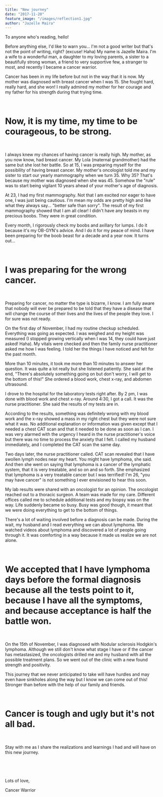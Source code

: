 ```yaml
---
title: "New journey"
date: "2017-11-20"
feature_image: "/images/reflection1.jpg"
author: "Jazelle Maira"
---
```


To anyone who's reading, hello!

Before anything else, I'd like to warn you... I'm not a good writer but that's not the point of writing, right? (excuse! Haha) My name is Jazelle Maira. I'm a wife to a wonderful man, a daughter to my loving parents, a sister to a beautifully strong woman, a friend to very supportive few, a stranger to most, and recently I became a cancer warrior.

Cancer has been in my life before but not in the way that it is now. My mother was diagnosed with breast cancer when I was 15. She fought hard, really hard, and she won! I really admired my mother for her courage and my father for his strength during that trying time.

 

# Now, it is my time, my time to be courageous, to be strong.

 

I always knew my chances of having cancer is really high. My mother, as you now know, had breast cancer. My Lola (maternal grandmother) had the same but she lost her battle. So at 15, I was preparing myself for the possibility of having breast cancer. My mother's oncologist told me and my sister to start our yearly mammography when we turn 35. Why 35? That's because my mother was diagnosed when she was 45. Somehow the "rule" was to start being vigilant 10 years ahead of your mother's age of diagnosis.

At 23, I had my first mammography. Not that I am excited nor eager to have one, I was just being cautious. I'm mean my odds are pretty high and like what they always say... "better safe than sorry". The result of my first mammography showed that I am all clear! I didn't have any beasts in my precious boobs. They were in great condition.

Every month, I rigorously check my boobs and axillary for lumps. I do it because it's my OB-GYN's advice. And I do it for my peace of mind. I have been preparing for the boob beast for a decade and a year now. It turns out...

 

# I was preparing for the wrong cancer.

 

Preparing for cancer, no matter the type is bizarre, I know. I am fully aware that nobody will ever be prepared to be told that they have a disease that will change the course of their lives and the lives of the people they love. I for sure was not ready.

On the first day of November, I had my routine checkup scheduled. Everything was going as expected. I was weighed and my height was measured (I stopped growing vertically when I was 14, they could have just asked! Haha). My vitals were checked and then the family nurse practitioner asked me how I was feeling. I told her the things I have noticed and felt for the past month.

More than 10 minutes, it took me more than 10 minutes to answer her question. It was quite a lot really but she listened patiently. She said at the end, "There's absolutely something going on but don't worry, I will get to the bottom of this!" She ordered a blood work, chest x-ray, and abdomen ultrasound.

I drove to the hospital for the laboratory tests right after. By 2 pm, I was done with blood work and chest x-ray. Around 4:30, I got a call. It was the nurse practitioner. She said the results of my tests are in.

According to the results, something was definitely wrong with my blood work and the x-ray showed a mass in my right chest but they were not sure what it was. No additional explanation or information was given except that I needed a chest CAT scan and that it needed to be done as soon as I can. I was very alarmed with the urgency I heard in the nurse practitioner's voice but there was no time to process the anxiety that I felt. I called my husband immediately, and I completed the CAT scan the same day.

Two days later, the nurse practitioner called. CAT scan revealed that I have swollen lymph nodes near my heart. You might have lymphoma, she said. And then she went on saying that lymphoma is a cancer of the lymphatic system, that it is very treatable, and so on and so forth. She emphasized that lymphoma is a very treatable cancer but I was terrified! I'm 26, "you may have cancer" is not something I ever envisioned to hear this soon.

My lab results were shared with an oncologist for an opinion. The oncologist reached out to a thoracic surgeon. A team was made for my care. Different offices called me to schedule additional tests and my biopsy was on the way. Life suddenly became so busy. Busy was good though, it meant that we were doing everything to get to the bottom of things.

There's a lot of waiting involved before a diagnosis can be made. During the wait, my husband and I read everything we can about lymphoma. We watched videos about lymphoma and discovered a lot of people going through it. It was comforting in a way because it made us realize we are not alone.

 

# We accepted that I have lymphoma days before the formal diagnosis because all the tests point to it, because I have all the symptoms, and because acceptance is half the battle won.

 

On the 15th of November, I was diagnosed with Nodular sclerosis Hodgkin's lymphoma. Although we still don't know what stage I have or if the cancer has metastasized, the oncologists drilled me and my husband with all the possible treatment plans. So we went out of the clinic with a new found strength and positivity.

This journey that we never anticipated to take will have hurdles and may even have sinkholes along the way but I know we can come out of this! Stronger than before with the help of our family and friends.

 

# Cancer is tough and ugly but it's not all bad.

 

Stay with me as I share the realizations and learnings I had and will have on this new journey.

 

 

Lots of love,

Cancer Warrior
